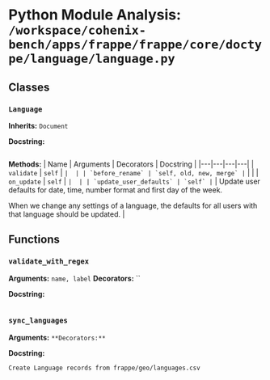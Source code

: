 # Python Module Analysis: `/workspace/cohenix-bench/apps/frappe/frappe/core/doctype/language/language.py`

## Classes

### `Language`
**Inherits:** `Document`


**Docstring:**
```

```

**Methods:**
| Name | Arguments | Decorators | Docstring |
|---|---|---|---|
| `validate` | `self` | `` |  |
| `before_rename` | `self, old, new, merge` | `` |  |
| `on_update` | `self` | `` |  |
| `update_user_defaults` | `self` | `` | Update user defaults for date, time, number format and first day of the week.

When we change any settings of a language, the defaults for all users with that language
should be updated. |





## Functions

### `validate_with_regex`
**Arguments:** `name, label`
**Decorators:** ``

**Docstring:**
```

```
### `sync_languages`
**Arguments:** ``
**Decorators:** ``

**Docstring:**
```
Create Language records from frappe/geo/languages.csv
```


